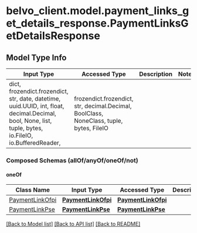 # belvo_client.model.payment_links_get_details_response.PaymentLinksGetDetailsResponse

## Model Type Info
Input Type | Accessed Type | Description | Notes
------------ | ------------- | ------------- | -------------
dict, frozendict.frozendict, str, date, datetime, uuid.UUID, int, float, decimal.Decimal, bool, None, list, tuple, bytes, io.FileIO, io.BufferedReader,  | frozendict.frozendict, str, decimal.Decimal, BoolClass, NoneClass, tuple, bytes, FileIO |  | 

### Composed Schemas (allOf/anyOf/oneOf/not)
#### oneOf
Class Name | Input Type | Accessed Type | Description | Notes
------------- | ------------- | ------------- | ------------- | -------------
[PaymentLinkOfpi](PaymentLinkOfpi.md) | [**PaymentLinkOfpi**](PaymentLinkOfpi.md) | [**PaymentLinkOfpi**](PaymentLinkOfpi.md) |  | 
[PaymentLinkPse](PaymentLinkPse.md) | [**PaymentLinkPse**](PaymentLinkPse.md) | [**PaymentLinkPse**](PaymentLinkPse.md) |  | 

[[Back to Model list]](../../README.md#documentation-for-models) [[Back to API list]](../../README.md#documentation-for-api-endpoints) [[Back to README]](../../README.md)

